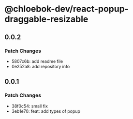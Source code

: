 # @chloebok-dev/react-popup-draggable-resizable

## 0.0.2

### Patch Changes

- 5807c6b: add readme file
- 0e252a8: add repository info

## 0.0.1

### Patch Changes

- 38f0c54: small fix
- 3eb1e70: feat: add types of popup
